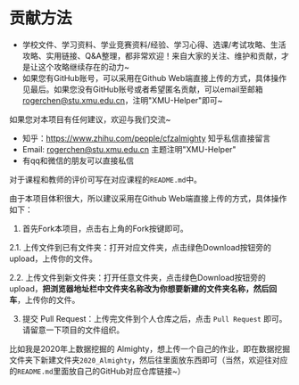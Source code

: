 # 贡献方法

- 学校文件、学习资料、学业竞赛资料/经验、学习心得、选课/考试攻略、生活攻略、实用链接、Q&A整理，都非常欢迎！来自大家的关注、维护和贡献，才是让这个攻略继续存在的动力~
- 如果您有GitHub账号，可以采用在Github Web端直接上传的方式，具体操作见最后。如果您没有GitHub账号或者希望匿名贡献，可以email至邮箱 rogerchen@stu.xmu.edu.cn，注明"XMU-Helper"即可~

如果您对本项目有任何建议，欢迎与我们交流~ 
- 知乎：https://www.zhihu.com/people/cfzalmighty 知乎私信直接留言
- Email: rogerchen@stu.xmu.edu.cn 主题注明"XMU-Helper"
- 有qq和微信的朋友可以直接私信

对于课程和教师的评价可写在对应课程的`README.md`中。

由于本项目体积很大，所以建议采用在Github Web端直接上传的方式，具体操作如下：

1. 首先Fork本项目，点击右上角的Fork按键即可。

2.1. 上传文件到已有文件夹：打开对应文件夹，点击绿色Download按钮旁的upload，上传你的文件。

2.2. 上传文件到新文件夹：打开任意文件夹，点击绿色Download按钮旁的upload，**把浏览器地址栏中文件夹名称改为你想要新建的文件夹名称，然后回车**，上传你的文件。

3. 提交 Pull Request：上传完文件到个人仓库之后，点击 `Pull Request` 即可。请留意一下项目的文件组织。

比如我是2020年上数据挖掘的 Almighty，想上传一个自己的作业，即在数据挖掘文件夹下新建文件夹`2020_Almighty`，然后往里面放东西即可（当然，欢迎往对应的`README.md`里面放自己的GitHub对应仓库链接~）

